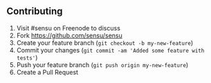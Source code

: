 ## Contributing

1. Visit #sensu on Freenode to discuss
2. Fork https://github.com/sensu/sensu
3. Create your feature branch (`git checkout -b my-new-feature`)
4. Commit your changes (`git commit -am 'Added some feature with tests'`)
5. Push your feature branch (`git push origin my-new-feature`)
6. Create a Pull Request
